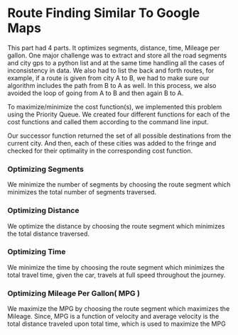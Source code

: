 # Route Finding Similar To Google Maps

This part had 4 parts. It optimizes segments, distance, time, Mileage per gallon. One major challenge was to extract and store all the road segments and city gps to a python list and at the same time handling all the cases of inconsistency in data. We also had to  list the back and forth routes, for example, if a route is given from city A to B, we had to make sure our algorithm includes the path from B to A as well. In this process, we also avoided the loop of going from A to B and then again B to A.

To maximize/minimize the cost function(s), we implemented this problem using the Priority Queue. We created four different functions for each of the cost functions and called them according to the command line input.

Our successor function returned the set of all possible destinations from the current city. And then, each of these cities was added to the fringe and checked for their optimality in the corresponding cost function.

### Optimizing Segments
We minimize the number of segments by choosing the route segment which minimizes the total number of segments traversed.

### Optimizing Distance
We optimize the distance by choosing the route segment which minimizes the total distance traversed.

### Optimizing Time
We minimize the time by choosing the route segment which minimizes the total travel time, given the car, travels at full speed throughout the journey.

### Optimizing Mileage Per Gallon( MPG )
We maximize the MPG by choosing the route segment which maximizes the Mileage. Since, MPG is a function of velocity and average velocity is the total distance traveled upon total time, which is used to maximize the MPG
